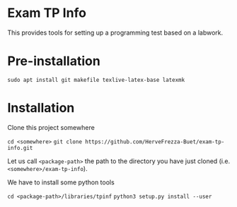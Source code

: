 # Exam TP Info

This provides tools for setting up a programming test based on a labwork.

# Pre-installation

`sudo apt install git makefile texlive-latex-base latexmk`

# Installation

Clone this project somewhere

`cd <somewhere>`
`git clone https://github.com/HerveFrezza-Buet/exam-tp-info.git`

Let us call `<package-path>` the path to the directory you have just cloned (i.e. `<somewhere>/exam-tp-info`).

We have to install some python tools

`cd <package-path>/libraries/tpinf`
`python3 setup.py install --user`




